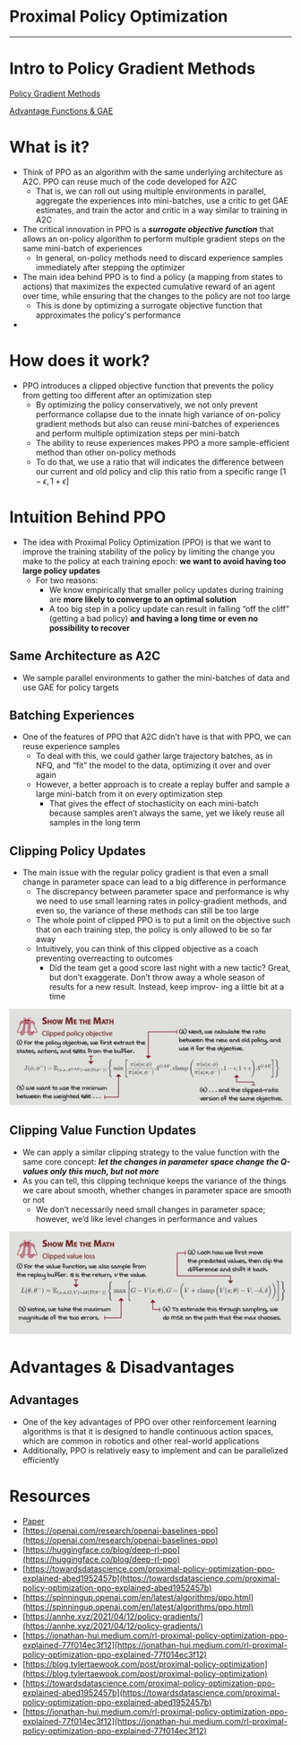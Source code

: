 # Proximal Policy Optimization

---

# Intro to Policy Gradient Methods

[Policy Gradient Methods](../Policy%20Gradient%20Methods%2022bf657f858643f4b566952601b1be70.md)

[Advantage Functions & GAE](https://www.notion.so/Advantage-Functions-GAE-230ed28ce9634e86b3329dcaf759b21b?pvs=21)

# What is it?

- Think of PPO as an algorithm with the same underlying architecture as A2C. PPO can reuse much of the code developed for A2C
    - That is, we can roll out using multiple environments in parallel, aggregate the experiences into mini-batches, use a critic to get GAE estimates, and train the actor and critic in a way similar to training in A2C
- The critical innovation in PPO is a ***surrogate objective function*** that allows an on-policy algorithm to perform multiple gradient steps on the same mini-batch of experiences
    - In general, on-policy methods need to discard experience samples immediately after stepping the optimizer
- The main idea behind PPO is to find a policy (a mapping from states to actions) that maximizes the expected cumulative reward of an agent over time, while ensuring that the changes to the policy are not too large
    - This is done by optimizing a surrogate objective function that approximates the policy's performance
- 

# How does it work?

- PPO introduces a clipped objective function that prevents the policy from getting too different after an optimization step
    - By optimizing the policy conservatively, we not only prevent performance collapse due to the innate high variance of on-policy gradient methods but also can reuse mini-batches of experiences and perform multiple optimization steps per mini-batch
    - The ability to reuse experiences makes PPO a more sample-efficient method than other on-policy methods
    - To do that, we use a ratio that will indicates the difference between our current and old policy and clip this ratio from a specific range $[1 - \epsilon, 1 + \epsilon]$

# Intuition Behind PPO

- The idea with Proximal Policy Optimization (PPO) is that we want to improve the training stability of the policy by limiting the change you make to the policy at each training epoch: **we want to avoid having too large policy updates**
    - For two reasons:
        - We know empirically that smaller policy updates during training are **more likely to converge to an optimal solution**
        - A too big step in a policy update can result in falling “off the cliff” (getting a bad policy) **and having a long time or even no possibility to recover**

## Same Architecture as A2C

- We sample parallel environments to gather the mini-batches of data and use GAE for policy targets

## Batching Experiences

- One of the features of PPO that A2C didn’t have is that with PPO, we can reuse experience samples
    - To deal with this, we could gather large trajectory batches, as in NFQ, and “fit” the model to the data, optimizing it over and over again
    - However, a better approach is to create a replay buffer and sample a large mini-batch from it on every optimization step
        - That gives the effect of stochasticity on each mini-batch because samples aren’t always the same, yet we likely reuse all samples in the long term

## Clipping Policy Updates

- The main issue with the regular policy gradient is that even a small change in parameter space can lead to a big difference in performance
    - The discrepancy between parameter space and performance is why we need to use small learning rates in policy-gradient methods, and even so, the variance of these methods can still be too large
    - The whole point of clipped PPO is to put a limit on the objective such that on each training step, the policy is only allowed to be so far away
    - Intuitively, you can think of this clipped objective as a coach preventing overreacting to outcomes
        - Did the team get a good score last night with a new tactic? Great, but don’t exaggerate. Don’t throw away a whole season of results for a new result. Instead, keep improv- ing a little bit at a time

![Untitled](Proximal%20Policy%20Optimization%205072d0c22f964e9ebb18b29ae0818830/Untitled.png)

## Clipping Value Function Updates

- We can apply a similar clipping strategy to the value function with the same core concept: ***let the changes in parameter space change the Q-values only this much, but not more***
- As you can tell, this clipping technique keeps the variance of the things we care about smooth, whether changes in parameter space are smooth or not
    - We don’t necessarily need small changes in parameter space; however, we’d like level changes in performance and values

![Untitled](Proximal%20Policy%20Optimization%205072d0c22f964e9ebb18b29ae0818830/Untitled%201.png)

# Advantages & Disadvantages

## Advantages

- One of the key advantages of PPO over other reinforcement learning algorithms is that it is designed to handle continuous action spaces, which are common in robotics and other real-world applications
- Additionally, PPO is relatively easy to implement and can be parallelized efficiently

# Resources

- [Paper](https://arxiv.org/pdf/1707.06347v2.pdf)
- [https://openai.com/research/openai-baselines-ppo](https://openai.com/research/openai-baselines-ppo)
- [https://huggingface.co/blog/deep-rl-ppo](https://huggingface.co/blog/deep-rl-ppo)
- [https://towardsdatascience.com/proximal-policy-optimization-ppo-explained-abed1952457b](https://towardsdatascience.com/proximal-policy-optimization-ppo-explained-abed1952457b)
- [https://spinningup.openai.com/en/latest/algorithms/ppo.html](https://spinningup.openai.com/en/latest/algorithms/ppo.html)
- [https://annhe.xyz/2021/04/12/policy-gradients/](https://annhe.xyz/2021/04/12/policy-gradients/)
- [https://jonathan-hui.medium.com/rl-proximal-policy-optimization-ppo-explained-77f014ec3f12](https://jonathan-hui.medium.com/rl-proximal-policy-optimization-ppo-explained-77f014ec3f12)
- [https://blog.tylertaewook.com/post/proximal-policy-optimization](https://blog.tylertaewook.com/post/proximal-policy-optimization)
- [https://towardsdatascience.com/proximal-policy-optimization-ppo-explained-abed1952457b](https://towardsdatascience.com/proximal-policy-optimization-ppo-explained-abed1952457b)
- [https://jonathan-hui.medium.com/rl-proximal-policy-optimization-ppo-explained-77f014ec3f12](https://jonathan-hui.medium.com/rl-proximal-policy-optimization-ppo-explained-77f014ec3f12)